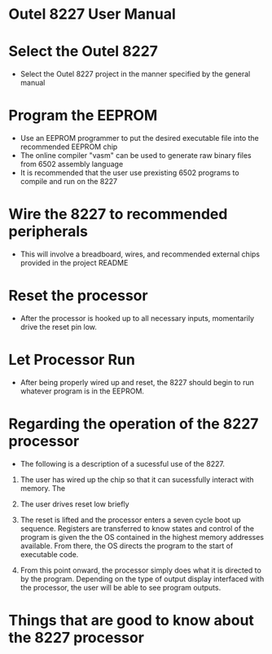 # Outel 8227 User Manual

# Select the Outel 8227
- Select the Outel 8227 project in the manner specified by the general manual

# Program the EEPROM
- Use an EEPROM programmer to put the desired executable file into the recommended EEPROM chip
- The online compiler "vasm" can be used to generate raw binary files from 6502 assembly language
- It is recommended that the user use prexisting 6502 programs to compile and run on the 8227

# Wire the 8227 to recommended peripherals
- This will involve a breadboard, wires, and recommended external chips provided in the project README

# Reset the processor
- After the processor is hooked up to all necessary inputs, momentarily drive the reset pin low. 

# Let Processor Run
- After being properly wired up and reset, the 8227 should begin to run whatever program is in the EEPROM.

# Regarding the operation of the 8227 processor
- The following is a description of a sucessful use of the 8227.

1. The user has wired up the chip so that it can sucessfully interact with memory. The 

2. The user drives reset low briefly

3. The reset is lifted and the processor enters a seven cycle boot up sequence. Registers are transferred to know states and control of the program is given the the OS contained in the highest memory addresses available. From there, the OS directs the program to the start of executable code.

4. From this point onward, the processor simply does what it is directed to by the program. Depending on the type of output display interfaced with the processor, the user will be able to see program outputs.


# Things that are good to know about the 8227 processor
